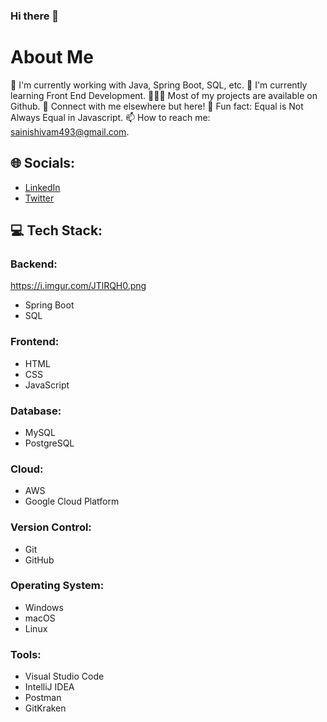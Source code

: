 ### Hi there 👋
# About Me

💼 I'm currently working with Java, Spring Boot, SQL, etc.
🚀 I'm currently learning Front End Development.
👨🏻‍💻 Most of my projects are available on Github.
💬 Connect with me elsewhere but here!
👾 Fun fact: Equal is Not Always Equal in Javascript.
📫 How to reach me: sainishivam493@gmail.com.

## 🌐 Socials:
- [LinkedIn](https://www.linkedin.com/in/your-linkedin-profile/)
- [Twitter](https://twitter.com/your-twitter-handle)

## 💻 Tech Stack:
### Backend:
https://i.imgur.com/JTlRQH0.png
- Spring Boot
- SQL

### Frontend:
- HTML
- CSS
- JavaScript

### Database:
- MySQL
- PostgreSQL

### Cloud:
- AWS
- Google Cloud Platform

### Version Control:
- Git
- GitHub

### Operating System:
- Windows
- macOS
- Linux

### Tools:
- Visual Studio Code
- IntelliJ IDEA
- Postman
- GitKraken
